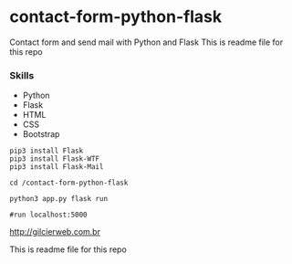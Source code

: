 # contact-form-python-flask
Contact form and send mail with Python and Flask
This is readme file for this repo
### Skills

* Python
* Flask
* HTML
* CSS
* Bootstrap


```shell
pip3 install Flask
pip3 install Flask-WTF
pip3 install Flask-Mail

cd /contact-form-python-flask

python3 app.py flask run

#run localhost:5000

```

http://gilcierweb.com.br

This is readme file for this repo 
